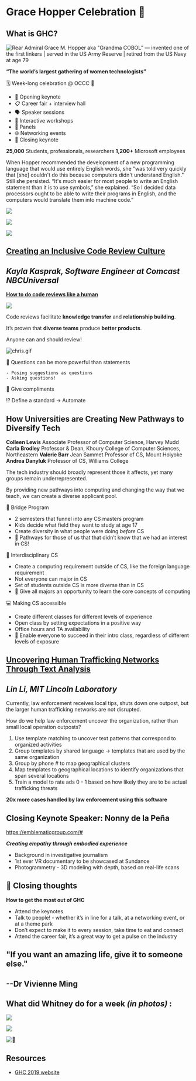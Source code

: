 # Grace Hopper Celebration 🎉 

## What is GHC?
![Rear Admiral Grace M. Hopper aka  "Grandma COBOL” — invented one of the first linkers | served in the US Army Reserve | retired from the US Navy at age 79](https://upload.wikimedia.org/wikipedia/commons/thumb/a/ad/Commodore_Grace_M._Hopper%2C_USN_%28covered%29.jpg/192px-Commodore_Grace_M._Hopper%2C_USN_%28covered%29.jpg)


**“The world’s largest gathering of women technologists”**

🗓️ Week-long celebration @ OCCC 🍊 

- 📖 Opening keynote
- 📋 Career fair + interview hall
- 🗣️ Speaker sessions
- 🙋 Interactive workshops
- 🚪 Panels
- 🌐 Networking events
- 📕 Closing keynote

**25,000** Students, professionals, researchers
**1,200+** Microsoft employees





When Hopper recommended the development of a new programming language that would use entirely English words, she "was told very quickly that [she] couldn't do this because computers didn't understand English." Still she persisted. “It's much easier for most people to write an English statement than it is to use symbols,” she explained. “So I decided data processors ought to be able to write their programs in English, and the computers would translate them into machine code.”



![](https://paper-attachments.dropbox.com/s_A625C12AE701A2ECAE44DD23DD0A54C4286C89ECCAF2B818764A5F0BE41D7110_1574394640298_IMG_1318.jpg)




![](https://paper-attachments.dropbox.com/s_A625C12AE701A2ECAE44DD23DD0A54C4286C89ECCAF2B818764A5F0BE41D7110_1574187481366_IMG_1708.PNG)

![](https://paper-attachments.dropbox.com/s_A625C12AE701A2ECAE44DD23DD0A54C4286C89ECCAF2B818764A5F0BE41D7110_1574187493867_IMG_1707.PNG)



## [Creating an Inclusive Code Review Culture](https://speakerdeck.com/kkasprak/creating-an-inclusive-code-review-culture?slide=61)
## *Kayla Kasprak, Software Engineer at Comcast NBCUniversal*

[**How to do code reviews like a human**](https://mtlynch.io/human-code-reviews-1/)


![](https://paper-attachments.dropbox.com/s_A625C12AE701A2ECAE44DD23DD0A54C4286C89ECCAF2B818764A5F0BE41D7110_1574186648629_book-cover.png)


Code reviews facilitate **knowledge transfer** and **relationship building**.

It’s proven that **diverse teams** produce **better products**.

Anyone can and should review!


![chris.gif](https://media1.giphy.com/media/xDQ3Oql1BN54c/giphy-downsized.gif?cid=6104955e524cb0444a17f8ce39e7364f5ab62a9e9eeb9377&rid=giphy-downsized.gif)


🌟 Questions can be more powerful than statements

    - Posing suggestions as questions
    - Asking questions!

👏 Give compliments

⁉️ Define a standard → Automate


## How Universities are Creating New Pathways to Diversify Tech

**Colleen Lewis** Associate Professor of Computer Science, Harvey Mudd
**Carla Brodley** Professor & Dean, Khoury College of Computer Sciences, Northeastern
**Valerie Barr** Jean Sammet Professor of CS, Mount Holyoke
**Andrea Danyluk** Professor of CS, Williams College

The tech industry should broadly represent those it affects, yet many groups remain underrepresented.

By providing new pathways into computing and changing the way that we teach, we can create a diverse applicant pool.

🌉 Bridge Program

- 2 semesters that funnel into any CS masters program
- Kids decide what field they want to study at age 17
- Create diversity in what people were doing *before* CS
- 🌟 Pathways for those of us that that didn’t know that we had an interest in CS!

🎨 Interdisciplinary CS

- Create a computing requirement outside of CS, like the foreign language requirement
- Not everyone can major in CS
- Set of students outside CS is more diverse than in CS
- 🌟 Give all majors an opportunity to learn the core concepts of computing

💻 Making CS accessible

- Create different classes for different levels of experience
- Open class by setting expectations in a positive way
- Office hours and TA availability
- 🌟 Enable everyone to succeed in their intro class, regardless of different levels of exposure


## [Uncovering Human Trafficking Networks Through Text Analysis](http://signage.showprg.com/ghc19/6b7a145d-ed62-48ff-80d7-24569183f279-95827-Lin-Li.pdf)
## *Lin Li, MIT Lincoln Laboratory*

Currently, law enforcement receives local tips, shuts down one outpost, but the larger human trafficking networks are not disrupted.

How do we help law enforcement uncover the organization, rather than small local operation outposts?


1. Use template matching to uncover text patterns that correspond to organized activities
2. Group templates by shared language → templates that are used by the same organization
3. Group by phone # to map geographical clusters
4. Map templates to geographical locations to identify organizations that span several locations
5. Train a model to rate ads 0 - 1 based on how likely they are to be actual trafficking threats 

**20x more cases handled by law enforcement using this** **software**



## Closing Keynote Speaker: Nonny de la Peña

https://emblematicgroup.com/#

***Creating empathy through embodied experience***


- Background in investigative journalism
- 1st ever VR documentary to be showcased at Sundance
- Photogrammetry - 3D modeling with depth, based on real-life scans


## 💭 Closing thoughts

**How to get the most out of GHC**

- Attend the keynotes
- Talk to people! - whether it’s in line for a talk, at a networking event, or at a theme park
- Don’t expect to make it to every session, take time to eat and connect
- Attend the career fair, it’s a great way to get a pulse on the industry


## "If you want an amazing life, give it to someone else."
## --Dr Vivienne Ming


## What did Whitney do for a week *(in photos)* :
![](https://paper-attachments.dropbox.com/s_A625C12AE701A2ECAE44DD23DD0A54C4286C89ECCAF2B818764A5F0BE41D7110_1573775689569_IMG_1406.jpg)

![](https://paper-attachments.dropbox.com/s_A625C12AE701A2ECAE44DD23DD0A54C4286C89ECCAF2B818764A5F0BE41D7110_1573775925221_IMG_1297.jpg)

![🤖](https://paper-attachments.dropbox.com/s_A625C12AE701A2ECAE44DD23DD0A54C4286C89ECCAF2B818764A5F0BE41D7110_1573775918077_IMG_1305.jpg)



## Resources
- [GHC 2019 website](https://ghc.anitab.org/2019-attend/)

